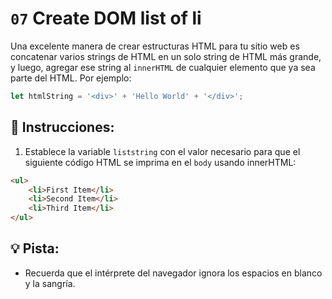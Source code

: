 # `07` Create DOM list of li

Una excelente manera de crear estructuras HTML para tu sitio web es concatenar varios strings de HTML en un solo string de HTML más grande, y luego, agregar ese string al `innerHTML` de cualquier elemento que ya sea parte del HTML. Por ejemplo:

```js
let htmlString = '<div>' + 'Hello World' + '</div>';
```

## 📝 Instrucciones:

1. Establece la variable `liststring` con el valor necesario para que el siguiente código HTML se imprima en el `body` usando innerHTML:

```html
<ul>
    <li>First Item</li>
    <li>Second Item</li>
    <li>Third Item</li>
</ul>
```

## 💡 Pista:

+ Recuerda que el intérprete del navegador ignora los espacios en blanco y la sangría.
